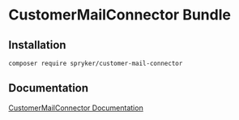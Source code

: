 # CustomerMailConnector Bundle

## Installation

```
composer require spryker/customer-mail-connector
```

## Documentation

[CustomerMailConnector Documentation](https://spryker.github.io/customer-mail-connector/index.html)
